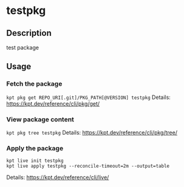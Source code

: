 # testpkg

## Description
test package

## Usage

### Fetch the package
`kpt pkg get REPO_URI[.git]/PKG_PATH[@VERSION] testpkg`
Details: https://kpt.dev/reference/cli/pkg/get/

### View package content
`kpt pkg tree testpkg`
Details: https://kpt.dev/reference/cli/pkg/tree/

### Apply the package
```
kpt live init testpkg
kpt live apply testpkg --reconcile-timeout=2m --output=table
```
Details: https://kpt.dev/reference/cli/live/
